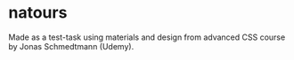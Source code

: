 # natours
Made as a test-task using materials and design from advanced CSS course by Jonas Schmedtmann (Udemy).
